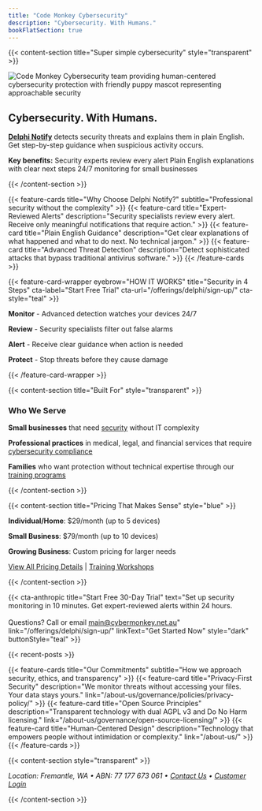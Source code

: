 ```yaml
---
title: "Code Monkey Cybersecurity"
description: "Cybersecurity. With Humans."
bookFlatSection: true
---
```


{{< content-section title="Super simple cybersecurity" style="transparent" >}}

![Code Monkey Cybersecurity team providing human-centered cybersecurity protection with friendly puppy mascot representing approachable security](/images/cover_puppy_moni_monkey_optimized.jpg)

## Cybersecurity. With Humans.

**[Delphi Notify](/offerings/delphi/delphi-notify/)** detects security threats and explains them in plain English. Get step-by-step guidance when suspicious activity occurs.

**Key benefits:**
Security experts review every alert
Plain English explanations with clear next steps
24/7 monitoring for small businesses

{{< /content-section >}}

{{< feature-cards title="Why Choose Delphi Notify?" subtitle="Professional security without the complexity" >}}
  {{< feature-card 
    title="Expert-Reviewed Alerts" 
    description="Security specialists review every alert. Receive only meaningful notifications that require action." >}}
  {{< feature-card 
    title="Plain English Guidance" 
    description="Get clear explanations of what happened and what to do next. No technical jargon." >}}
  {{< feature-card 
    title="Advanced Threat Detection" 
    description="Detect sophisticated attacks that bypass traditional antivirus software." >}}
{{< /feature-cards >}}

{{< feature-card-wrapper eyebrow="HOW IT WORKS" title="Security in 4 Steps" cta-label="Start Free Trial" cta-url="/offerings/delphi/sign-up/" cta-style="teal" >}}

**Monitor** - Advanced detection watches your devices 24/7

**Review** - Security specialists filter out false alarms

**Alert** - Receive clear guidance when action is needed

**Protect** - Stop threats before they cause damage

{{< /feature-card-wrapper >}}

{{< content-section title="Built For" style="transparent" >}}

### Who We Serve

<div class="text-center space-y-4">

**Small businesses** that need [security](/offerings/delphi/) without IT complexity

**Professional practices** in medical, legal, and financial services that require [cybersecurity compliance](/about-us/governance/)

**Families** who want protection without technical expertise through our [training programs](/offerings/phishing-simulation/training/)

</div>

{{< /content-section >}}

{{< content-section title="Pricing That Makes Sense" style="blue" >}}

**Individual/Home**: $29/month (up to 5 devices)

**Small Business**: $79/month (up to 10 devices)

**Growing Business**: Custom pricing for larger needs

[View All Pricing Details](/pricing/) | [Training Workshops](/offerings/phishing-simulation/training/)

{{< /content-section >}}

{{< cta-anthropic 
  title="Start Free 30-Day Trial" 
  text="Set up security monitoring in 10 minutes. Get expert-reviewed alerts within 24 hours.<br><br>Questions? Call  or email main@cybermonkey.net.au"
  link="/offerings/delphi/sign-up/" 
  linkText="Get Started Now"
  style="dark"
  buttonStyle="teal" >}}

{{< recent-posts >}}

{{< feature-cards title="Our Commitments" subtitle="How we approach security, ethics, and transparency" >}}
  {{< feature-card 
    title="Privacy-First Security" 
    description="We monitor threats without accessing your files. Your data stays yours." 
    link="/about-us/governance/policies/privacy-policy/" >}}
  {{< feature-card 
    title="Open Source Principles" 
    description="Transparent technology with dual AGPL v3 and Do No Harm licensing." 
    link="/about-us/governance/open-source-licensing/" >}}
  {{< feature-card 
    title="Human-Centered Design" 
    description="Technology that empowers people without intimidation or complexity." 
    link="/about-us/" >}}
{{< /feature-cards >}}

{{< content-section style="transparent" >}}

<p class="text-center text-sm text-slate-600">
<em>Location: Fremantle, WA • ABN: 77 177 673 061 • <a href="/about-us/contact/">Contact Us</a> • <a href="/about-us/customer-login/">Customer Login</a></em>
</p>

{{< /content-section >}}